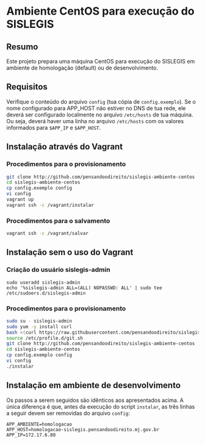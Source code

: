 # Ambiente CentOS para execução do SISLEGIS

## Resumo

Este projeto prepara uma máquina CentOS para execução do SISLEGIS em ambiente de homologação (default) ou de desenvolvimento.

## Requisitos

Verifique o conteúdo do arquivo ``config`` (tua cópia de ``config.exemplo``). Se o nome configurado para APP_HOST não estiver no DNS de tua rede, ele deverá ser configurado localmente no arquivo ``/etc/hosts`` de tua máquina. Ou seja, deverá haver uma linha no arquivo ``/etc/hosts`` com os valores informados para ``$APP_IP`` e ``$APP_HOST``.

## Instalação através do Vagrant

### Procedimentos para o provisionamento

```bash
git clone http://github.com/pensandoodireito/sislegis-ambiente-centos
cd sislegis-ambiente-centos
cp config.exemplo config
vi config
vagrant up
vagrant ssh -c /vagrant/instalar
``` 

### Procedimentos para o salvamento

```bash
vagrant ssh -c /vagrant/salvar
```

## Instalação sem o uso do Vagrant

### Criação do usuário sislegis-admin

```
sudo useradd sislegis-admin
echo '%sislegis-admin ALL=(ALL) NOPASSWD: ALL' | sudo tee /etc/sudoers.d/sislegis-admin
```

### Procedimentos para o provisionamento

```bash
sudo su - sislegis-admin
sudo yum -y install curl
bash <(curl https://raw.githubusercontent.com/pensandoodireito/sislegis-ambiente-centos/master/instalar-git)
source /etc/profile.d/git.sh
git clone http://github.com/pensandoodireito/sislegis-ambiente-centos
cd sislegis-ambiente-centos
cp config.exemplo config
vi config
./instalar
```

## Instalação em ambiente de desenvolvimento

Os passos a serem seguidos são idênticos aos apresentados acima. A única diferença é que, antes da execução do script ``instalar``, as três linhas a seguir devem ser removidas do arquivo ``config``:
```
APP_AMBIENTE=homologacao
APP_HOST=homologacao-sislegis.pensandoodireito.mj.gov.br
APP_IP=172.17.6.80
```
